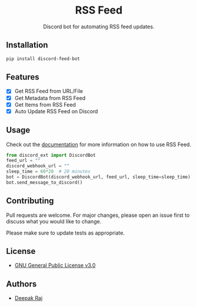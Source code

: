 <h1 align="center">RSS Feed</h1>
<p align="center">Discord bot for automating RSS feed updates.</p>

## Installation

```bash
pip install discord-feed-bot
```

## Features

- [x] Get RSS Feed from URL/File
- [x] Get Metadata from RSS Feed
- [x] Get Items from RSS Feed
- [x] Auto Update RSS Feed on Discord 

## Usage

Check out the [documentation](#) for more information on how to use RSS Feed.


```python
from discord_ext import DiscordBot
feed_url = ""
discord_webhook_url = ""
sleep_time = 60*20  # 20 minutes 
bot = DiscordBot(discord_webhook_url, feed_url, sleep_time=sleep_time)
bot.send_message_to_discord()
```


## Contributing

Pull requests are welcome. For major changes, please open an issue first to discuss what you would like to change.

Please make sure to update tests as appropriate.

## License

- [GNU General Public License v3.0](/LICENSE)

## Authors

- [Deepak Raj](https://github.com/codePerfectPlus)
